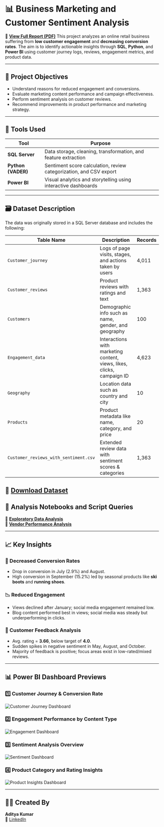# 📊 Business Marketing and Customer Sentiment Analysis
📄 [**View Full Report (PDF)**](https://drive.google.com/file/d/1_0xoAGXMA6eONg6L_omfeXdjZ0NfJ5xL/view?usp=drivesdk)
This project analyzes an online retail business suffering from **low customer engagement** and **decreasing conversion rates**. The aim is to identify actionable insights through **SQL**, **Python**, and **Power BI** using customer journey logs, reviews, engagement metrics, and product data.

---

## 🚀 Project Objectives

- Understand reasons for reduced engagement and conversions.
- Evaluate marketing content performance and campaign effectiveness.
- Perform sentiment analysis on customer reviews.
- Recommend improvements in product performance and marketing strategy.

---

## 🧰 Tools Used

| Tool               | Purpose                                                                 |
|--------------------|-------------------------------------------------------------------------|
| **SQL Server**     | Data storage, cleaning, transformation, and feature extraction          |
| **Python (VADER)** | Sentiment score calculation, review categorization, and CSV export      |
| **Power BI**       | Visual analytics and storytelling using interactive dashboards          |

---

## 🗃️ Dataset Description

The data was originally stored in a SQL Server database and includes the following:

| Table Name            | Description                                                             | Records |
|------------------------|--------------------------------------------------------------------------|---------|
| `Customer_journey`     | Logs of page visits, stages, and actions taken by users                 | 4,011   |
| `Customer_reviews`     | Product reviews with ratings and text                                   | 1,363   |
| `Customers`            | Demographic info such as name, gender, and geography                    | 100     |
| `Engagement_data`      | Interactions with marketing content, views, likes, clicks, campaign ID  | 4,623   |
| `Geography`            | Location data such as country and city                                  | 10      |
| `Products`             | Product metadata like name, category, and price                         | 20      |
| `Customer_reviews_with_sentiment.csv` | Extended review data with sentiment scores & categories      | 1,363   |

📂 [**Download Dataset**](https://drive.google.com/drive/folders/1Q9xEBaYY5IBPrdwLJB6eg5jo-Hsw6iOz)
---

## 📑 Analysis Notebooks and Script Queries

📘 [**Exploratory Data Analysis**](https://github.com/adityakumar-09/Vendor-Sales-Analysis/blob/main/Exploratroy%20Data%20Analysis.ipynb)  
📗 [**Vendor Performance Analysis**](https://github.com/adityakumar-09/Vendor-Sales-Analysis/blob/main/Venor%20Peformance%20Analysis.ipynb)

---

## 📈 Key Insights

### 🔻 Decreased Conversion Rates
- Drop in conversion in July (2.9%) and August.
- High conversion in September (15.2%) led by seasonal products like **ski boots** and **running shoes**.

### 📉 Reduced Engagement
- Views declined after January; social media engagement remained low.
- Blog content performed best in views; social media was steady but underperforming in clicks.

### 🧾 Customer Feedback Analysis
- Avg. rating = **3.66**, below target of **4.0**.
- Sudden spikes in negative sentiment in May, August, and October.
- Majority of feedback is positive; focus areas exist in low-rated/mixed reviews.

---

## 📊 Power BI Dashboard Previews

### 1️⃣ Customer Journey & Conversion Rate
![Customer Journey Dashboard](./images/conversion_dashboard.png)

### 2️⃣ Engagement Performance by Content Type
![Engagement Dashboard](./images/engagement_dashboard.png)

### 3️⃣ Sentiment Analysis Overview
![Sentiment Dashboard](./images/sentiment_dashboard.png)

### 4️⃣ Product Category and Rating Insights
![Product Insights Dashboard](./images/product_insights_dashboard.png)

---


## 👨‍💻 Created By

**Aditya Kumar**  
🔗 [LinkedIn](https://www.linkedin.com/in/aditya-kumar-a35963)
